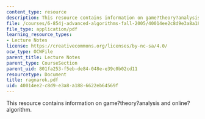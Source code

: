 ```yaml
---
content_type: resource
description: This resource contains information on game?theory?analysis and online?algorithm.
file: /courses/6-854j-advanced-algorithms-fall-2005/40014ee2c8d9e3a8a1886622eb64569f_ragnarok.pdf
file_type: application/pdf
learning_resource_types:
- Lecture Notes
license: https://creativecommons.org/licenses/by-nc-sa/4.0/
ocw_type: OCWFile
parent_title: Lecture Notes
parent_type: CourseSection
parent_uid: 801fa253-f5eb-de84-048e-e39c0b02cd11
resourcetype: Document
title: ragnarok.pdf
uid: 40014ee2-c8d9-e3a8-a188-6622eb64569f
---
```

This resource contains information on game?theory?analysis and online?algorithm.